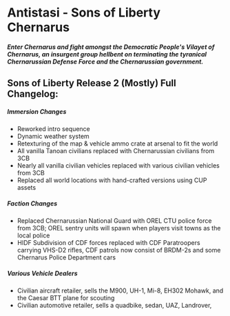 # Antistasi - Sons of Liberty Chernarus
##### Enter Chernarus and fight amongst the Democratic People's Vilayet of Chernarus, an insurgent group hellbent on terminating the tyranical Chernarussian Defense Force and the Chernarussian government.

## Sons of Liberty Release 2 (Mostly) Full Changelog:
##### Immersion Changes
- Reworked intro sequence
- Dynamic weather system
- Retexturing of the map & vehicle ammo crate at arsenal to fit the world
- All vanilla Tanoan civilians replaced with Chernarussian civilians from 3CB
- Nearly all vanilla civilian vehicles replaced with various civilian vehicles from 3CB
- Replaced all world locations with hand-crafted versions using CUP assets
##### Faction Changes
- Replaced Chernarussian National Guard with OREL CTU police force from 3CB; OREL sentry units will spawn when players visit towns as the local police
- HIDF Subdivision of CDF forces replaced with CDF Paratroopers carrying VHS-D2 rifles, CDF patrols now consist of BRDM-2s and some Chernarus Police Department cars
##### Various Vehicle Dealers
- Civilian aircraft retailer, sells the M900, UH-1, Mi-8, EH302 Mohawk, and the Caesar BTT plane for scouting
- Civilian automotive retailer, sells a quadbike, sedan, UAZ, Landrover, 
